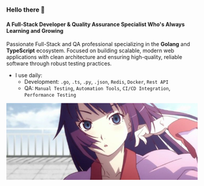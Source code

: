 ### Hello there 👋

#### A Full-Stack Developer & Quality Assurance Specialist Who's Always Learning and Growing

Passionate Full-Stack and QA professional specializing in the **Golang** and **TypeScript** ecosystem.
Focused on building scalable, modern web applications with clean architecture and ensuring high-quality, reliable software through robust testing practices.

- I use daily:
  - Development: `.go`, `.ts`, `.py`, `.json`, `Redis`, `Docker`, `Rest API`
  - QA: `Manual Testing`, `Automation Tools`, `CI/CD Integration`, `Performance Testing`

<div align="center">
<a href="https://youtu.be/EEUszp4QPXg?si=C-2_qeavsaV7cUBw">
<img src="/hitagi-banner.jpeg" alt="Onodera kosaki from Nisekoi banners" />
</a>
</div>
